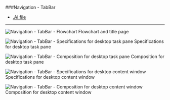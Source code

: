 ###Navigation - TabBar
* [.Ai file](https://github.com/OfficeDev/Office-Add-in-UX-Design-Patterns/blob/master/Patterns/Source%20Files/Navigation_Hamburger.ai?raw=true)

***
![Navigation - TabBar - Flowchart](https://raw.githubusercontent.com/OfficeDev/Office-Add-in-UX-Design-Patterns/master/Patterns/Assets/Navigation_Hamburger/Navigation_Hamburger_Title%20Page.png)
Flowchart and title page

![Navigation - TabBar - Specifications for desktop task pane](https://raw.githubusercontent.com/OfficeDev/Office-Add-in-UX-Design-Patterns/master/Patterns/Assets/Navigation_Hamburger/Navigation_Hamburger_Desktop%20Task%20Pane%20Callouts.png)
Specifications for desktop task pane 


![Navigation - TabBar - Composition for desktop task pane](https://raw.githubusercontent.com/OfficeDev/Office-Add-in-UX-Design-Patterns/master/Patterns/Assets/Navigation_Hamburger/Navigation_Hamburger_Desktop%20Task%20Pane.png)
Composition for desktop task pane 


![Navigation - TabBar - Specifications for desktop content window](https://raw.githubusercontent.com/OfficeDev/Office-Add-in-UX-Design-Patterns/master/Patterns/Assets/Navigation_Hamburger/Navigation_Hamburger_Desktop%20Content%20Window%20Callouts.png)
Specifications for desktop content window


![Navigation - TabBar - Composition for desktop content window](https://raw.githubusercontent.com/OfficeDev/Office-Add-in-UX-Design-Patterns/master/Patterns/Assets/Navigation_Hamburger/Navigation_Hamburger_Desktop%20Content%20Window.png)
Composition for desktop content window

